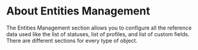 # About Entities Management

The Entities Management section allows you to configure all the reference data used like the list of statuses, list of profiles, and list of custom fields.
There are different sections for every type of object.